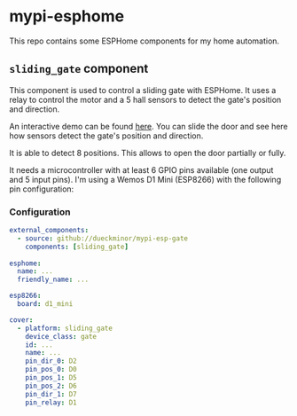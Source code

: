 # mypi-esphome

This repo contains some ESPHome components for my home automation.

## `sliding_gate` component

This component is used to control a sliding gate with ESPHome.
It uses a relay to control the motor and a 5 hall sensors to detect the gate's
position and direction.

An interactive demo can be found [here](https://dueckminor.github.io/mypi-esphome). You can slide the door and see here how sensors detect the gate's position and direction.

It is able to detect 8 positions. This allows to open the door partially or fully.

It needs a microcontroller with at least 6 GPIO pins available (one output and 5 input pins).
I'm using a Wemos D1 Mini (ESP8266) with the following pin configuration:

### Configuration

```yaml
external_components:
  - source: github://dueckminor/mypi-esp-gate
    components: [sliding_gate]
  
esphome:
  name: ...
  friendly_name: ...

esp8266:
  board: d1_mini

cover:
  - platform: sliding_gate
    device_class: gate
    id: ...
    name: ...
    pin_dir_0: D2
    pin_pos_0: D0
    pin_pos_1: D5
    pin_pos_2: D6
    pin_dir_1: D7
    pin_relay: D1
```